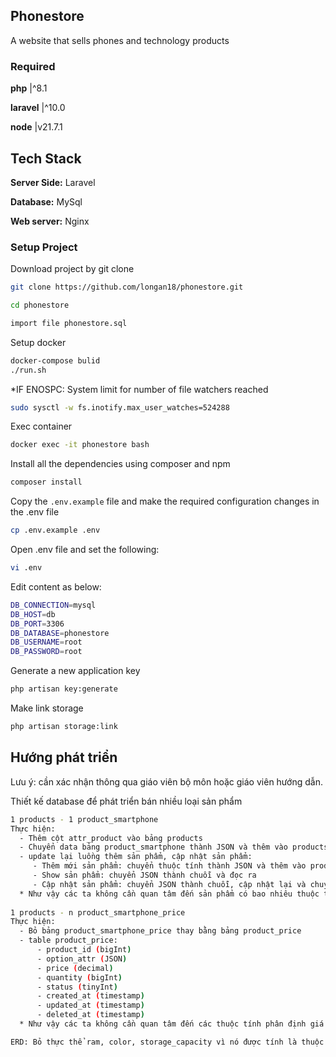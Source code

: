 ## Phonestore
A website that sells phones and technology products

### Required
**php** |^8.1

**laravel** |^10.0

**node** |v21.7.1

## Tech Stack

**Server Side:** Laravel

**Database:** MySql

**Web server:** Nginx

### Setup Project

Download project by git clone
```bash
git clone https://github.com/longan18/phonestore.git
```
```bash
cd phonestore
```
```bash
import file phonestore.sql
```

Setup docker
```bash
docker-compose bulid
./run.sh
```

*IF ENOSPC: System limit for number of file watchers reached
```bash
sudo sysctl -w fs.inotify.max_user_watches=524288
```

Exec container
```bash
docker exec -it phonestore bash
```

Install all the dependencies using composer and npm
```bash
composer install
```

Copy the `.env.example` file and make the required configuration changes in the .env file

```bash
cp .env.example .env
```

Open .env file and set the following:
```bash
vi .env
```
Edit content as below:
```bash
DB_CONNECTION=mysql
DB_HOST=db
DB_PORT=3306
DB_DATABASE=phonestore
DB_USERNAME=root
DB_PASSWORD=root
```
Generate a new application key
```bash
php artisan key:generate
```

Make link storage
```bash
php artisan storage:link
```
## Hướng phát triển
Lưu ý: cần xác nhận thông qua giáo viên bộ môn hoặc giáo viên hướng dẫn.

Thiết kế database để phát triển bán nhiều loại sản phẩm
```bash
1 products - 1 product_smartphone 
Thực hiện:
  - Thêm cột attr_product vào bảng products
  - Chuyển data bảng product_smartphone thành JSON và thêm vào products.attr_product
  - update lại luồng thêm sản phẩm, cập nhật sản phẩm:
     - Thêm mới sản phẩm: chuyển thuộc tính thành JSON và thêm vào products.attr_product
     - Show sản phẩm: chuyển JSON thành chuỗi và đọc ra
     - Cập nhật sản phẩm: chuyển JSON thành chuỗi, cập nhật lại và chuyển lại thành JSON rồi lưu lại
  * Như vậy các ta không cần quan tâm đến sản phẩm có bao nhiêu thuộc tính.
  
1 products - n product_smartphone_price
Thực hiện:
  - Bỏ bảng product_smartphone_price thay bằng bảng product_price
  - table product_price:
      - product_id (bigInt)
      - option_attr (JSON)
      - price (decimal)
      - quantity (bigInt)
      - status (tinyInt)
      - created_at (timestamp)
      - updated_at (timestamp)
      - deleted_at (timestamp)
  * Như vậy các ta không cần quan tâm đến các thuộc tính phân định giá tiền sản phẩm có bao nhiêu thuộc tính.

ERD: Bỏ thực thể ram, color, storage_capacity vì nó được tính là thuộc tính của sản phẩm
```


    
